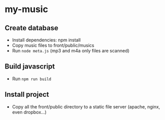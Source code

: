 # my-music

## Create database
* Install dependencies: npm install
* Copy music files to front/public/musics
* Run `node meta.js` (mp3 and m4a only files are scanned)

## Build javascript
* Run `npm run build`

## Install project
* Copy all the front/public directory to a static file server (apache, nginx, even dropbox...)
